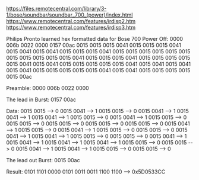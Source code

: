https://files.remotecentral.com/library/3-1/bose/soundbar/soundbar_700_(power)/index.html
https://www.remotecentral.com/features/irdisp2.htm
https://www.remotecentral.com/features/irdisp3.htm

Philips Pronto learned hex formatted data for Bose 700 Power Off:
0000 006b 0022 0000 0157 00ac 0015 0015 0015 0041 0015 0015 0015 0041 0015 0041 0015 0041
0015 0015 0015 0041 0015 0015 0015 0015 0015 0015 0015 0015 0015 0015 0015 0041 0015 0015 
0015 0041 0015 0015 0015 0015 0015 0041 0015 0041 0015 0015 0015 0015 0015 0041 0015 0041 
0015 0041 0015 0041 0015 0015 0015 0015 0015 0041 0015 0041 0015 0015 0015 0015 0015 00ac

Preamble:
0000 006b 0022 0000

The lead in Burst:
0157 00ac 

Data:
0015 0015 -->   0
0015 0041 -->   1 
0015 0015 -->   0
0015 0041 -->   1
0015 0041 -->   1
0015 0041 -->   1
0015 0015 -->   0
0015 0041 -->   1
0015 0015 -->   0
0015 0015 -->   0
0015 0015 -->   0
0015 0015 -->   0
0015 0015 -->   0
0015 0041 -->   1
0015 0015 -->   0
0015 0041 -->   1
0015 0015 -->   0
0015 0015 -->   0
0015 0041 -->   1
0015 0041 -->   1
0015 0015 -->   0
0015 0015 -->   0
0015 0041 -->   1
0015 0041 -->   1
0015 0041 -->   1
0015 0041 -->   1
0015 0015 -->   0
0015 0015 -->   0
0015 0041 -->   1
0015 0041 -->   1
0015 0015 -->   0
0015 0015 -->   0

The lead out Burst:
0015 00ac

Result:
0101 1101 0000 0101 0011 0011 1100 1100 --> 0x5D0533CC